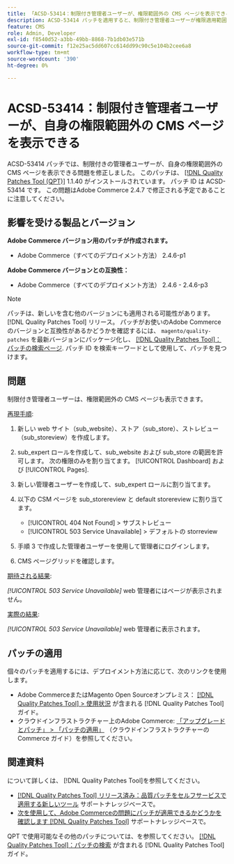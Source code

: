 ```yaml
---
title: 「ACSD-53414：制限付き管理者ユーザーが、権限範囲外の CMS ページを表示できる」
description: ACSD-53414 パッチを適用すると、制限付き管理者ユーザーが権限適用範囲外の CMS ページを表示するAdobe Commerceの問題を修正できます。
feature: CMS
role: Admin, Developer
exl-id: f8540d52-a3bb-49bb-8868-7b1db03e571b
source-git-commit: f12e25ac5dd607cc614dd99c90c5e104b2cee6a8
workflow-type: tm+mt
source-wordcount: '390'
ht-degree: 0%

---
```


# ACSD-53414：制限付き管理者ユーザーが、自身の権限範囲外の CMS ページを表示できる

ACSD-53414 パッチでは、制限付きの管理者ユーザーが、自身の権限範囲外の CMS ページを表示できる問題を修正しました。 このパッチは、 [[!DNL Quality Patches Tool (QPT)]](/help/announcements/adobe-commerce-announcements/magento-quality-patches-released-new-tool-to-self-serve-quality-patches.md) 1.1.40 がインストールされています。 パッチ ID は ACSD-53414 です。 この問題はAdobe Commerce 2.4.7 で修正される予定であることに注意してください。

## 影響を受ける製品とバージョン

**Adobe Commerce バージョン用のパッチが作成されます。**

* Adobe Commerce（すべてのデプロイメント方法） 2.4.6-p1

**Adobe Commerce バージョンとの互換性：**

* Adobe Commerce（すべてのデプロイメント方法） 2.4.6 - 2.4.6-p3

>[!NOTE]
>
>パッチは、新しいを含む他のバージョンにも適用される可能性があります。 [!DNL Quality Patches Tool] リリース。 パッチがお使いのAdobe Commerceのバージョンと互換性があるかどうかを確認するには、 `magento/quality-patches` を最新バージョンにパッケージ化し、 [[!DNL Quality Patches Tool]：パッチの検索ページ](https://experienceleague.adobe.com/tools/commerce-quality-patches/index.html). パッチ ID を検索キーワードとして使用して、パッチを見つけます。

## 問題

制限付き管理者ユーザーは、権限範囲外の CMS ページも表示できます。

<u>再現手順</u>:

1. 新しい web サイト（sub_website）、ストア（sub_store）、ストレビュー（sub_storeview）を作成します。
1. sub_expert ロールを作成して、sub_website および sub_store の範囲を許可します。 次の権限のみを割り当てます。 [!UICONTROL Dashboard] および [!UICONTROL Pages].
1. 新しい管理者ユーザーを作成して、sub_expert ロールに割り当てます。
1. 以下の CSM ページを sub_storereview と default storereview に割り当てます。

   * [!UICONTROL 404 Not Found] > サブストレビュー
   * [!UICONTROL 503 Service Unavailable] > デフォルトの storreview

1. 手順 3 で作成した管理者ユーザーを使用して管理者にログインします。
1. CMS ページグリッドを確認します。

<u>期待される結果</u>:

*[!UICONTROL 503 Service Unavailable]* web 管理者にはページが表示されません。

<u>実際の結果</u>:

*[!UICONTROL 503 Service Unavailable]* web 管理者に表示されます。

## パッチの適用

個々のパッチを適用するには、デプロイメント方法に応じて、次のリンクを使用します。

* Adobe CommerceまたはMagento Open Sourceオンプレミス： [[!DNL Quality Patches Tool] > 使用状況](https://experienceleague.adobe.com/docs/commerce-operations/tools/quality-patches-tool/usage.html) が含まれる [!DNL Quality Patches Tool] ガイド。
* クラウドインフラストラクチャー上のAdobe Commerce: [「アップグレードとパッチ」 > 「パッチの適用」](https://experienceleague.adobe.com/docs/commerce-cloud-service/user-guide/develop/upgrade/apply-patches.html) （クラウドインフラストラクチャーのCommerce ガイド）を参照してください。

## 関連資料

について詳しくは、 [!DNL Quality Patches Tool]を参照してください。

* [[!DNL Quality Patches Tool] リリース済み：品質パッチをセルフサービスで適用する新しいツール](/help/announcements/adobe-commerce-announcements/magento-quality-patches-released-new-tool-to-self-serve-quality-patches.md) サポートナレッジベースで。
* [次を使用して、Adobe Commerceの問題にパッチが適用できるかどうかを確認します [!DNL Quality Patches Tool]](/help/support-tools/patches-available-in-qpt-tool/check-patch-for-magento-issue-with-magento-quality-patches.md) サポートナレッジベースで。

QPT で使用可能なその他のパッチについては、を参照してください。 [[!DNL Quality Patches Tool]：パッチの検索](https://experienceleague.adobe.com/tools/commerce-quality-patches/index.html) が含まれる [!DNL Quality Patches Tool] ガイド。
